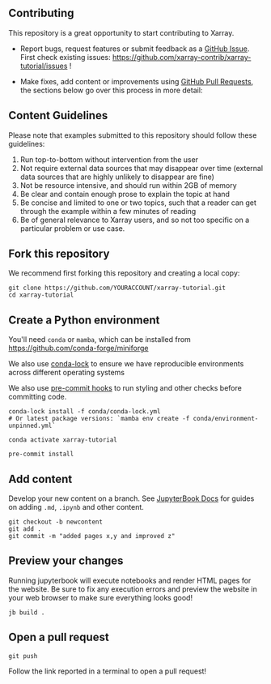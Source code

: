 ## Contributing

This repository is a great opportunity to start contributing to Xarray.

- Report bugs, request features or submit feedback as a [GitHub Issue](https://docs.github.com/en/issues/tracking-your-work-with-issues/about-issues). First check existing issues: https://github.com/xarray-contrib/xarray-tutorial/issues !

- Make fixes, add content or improvements using [GitHub Pull Requests](https://docs.github.com/en/github/collaborating-with-issues-and-pull-requests/about-pull-requests), the sections below go over this process in more detail:

## Content Guidelines

Please note that examples submitted to this repository should follow these
guidelines:

1. Run top-to-bottom without intervention from the user
1. Not require external data sources that may disappear over time (external data sources that are highly unlikely to disappear are fine)
1. Not be resource intensive, and should run within 2GB of memory
1. Be clear and contain enough prose to explain the topic at hand
1. Be concise and limited to one or two topics, such that a reader can get through the example within a few minutes of reading
1. Be of general relevance to Xarray users, and so not too specific on a particular problem or use case.

## Fork this repository

We recommend first forking this repository and creating a local copy:

```
git clone https://github.com/YOURACCOUNT/xarray-tutorial.git
cd xarray-tutorial
```

## Create a Python environment

You'll need `conda` or `mamba`, which can be installed from https://github.com/conda-forge/miniforge

We also use [conda-lock](https://conda-incubator.github.io/conda-lock/) to ensure we have reproducible environments across different operating systems

We also use [pre-commit hooks](https://pre-commit.com) to run styling and other checks before committing code.

```
conda-lock install -f conda/conda-lock.yml
# Or latest package versions: `mamba env create -f conda/environment-unpinned.yml`

conda activate xarray-tutorial

pre-commit install
```

## Add content

Develop your new content on a branch. See [JupyterBook Docs](https://jupyterbook.org/en/stable/intro.html) for guides on adding `.md`, `.ipynb` and other content.

```
git checkout -b newcontent
git add .
git commit -m "added pages x,y and improved z"
```

## Preview your changes

Running jupyterbook will execute notebooks and render HTML pages for the website. Be sure to fix any execution errors and preview the website in your web browser to make sure everything looks good!

```
jb build .
```

## Open a pull request

```
git push
```

Follow the link reported in a terminal to open a pull request!
